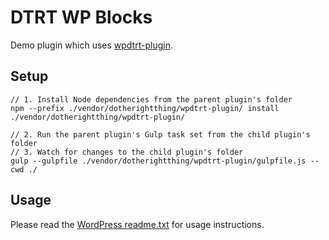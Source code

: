 # DTRT WP Blocks

Demo plugin which uses [wpdtrt-plugin](https://github.com/dotherightthing/wpdtrt-plugin).

## Setup

```
// 1. Install Node dependencies from the parent plugin's folder
npm --prefix ./vendor/dotherightthing/wpdtrt-plugin/ install ./vendor/dotherightthing/wpdtrt-plugin/

// 2. Run the parent plugin's Gulp task set from the child plugin's folder
// 3. Watch for changes to the child plugin's folder
gulp --gulpfile ./vendor/dotherightthing/wpdtrt-plugin/gulpfile.js --cwd ./
```

## Usage

Please read the [WordPress readme.txt](readme.txt) for usage instructions.
